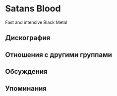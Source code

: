 # Satans Blood

Fast and intensive Black Metal

## Дискография


## Отношения с другими группами


## Обсуждения


## Упоминания

